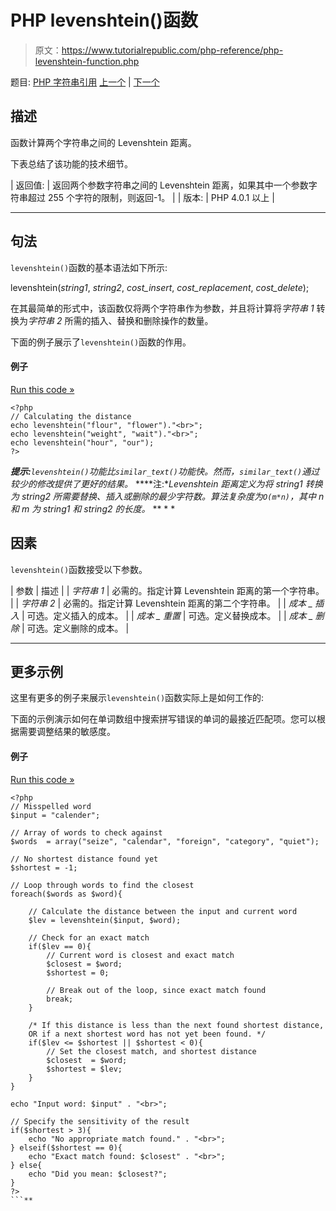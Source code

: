 # PHP levenshtein()函数

> 原文：<https://www.tutorialrepublic.com/php-reference/php-levenshtein-function.php>

题目: [PHP 字符串引用](php-string-functions.php) [上一个](php-lcfirst-function.php) | [下一个](php-localeconv-function.php)

## 描述

函数计算两个字符串之间的 Levenshtein 距离。

下表总结了该功能的技术细节。

| 返回值: | 返回两个参数字符串之间的 Levenshtein 距离，如果其中一个参数字符串超过 255 个字符的限制，则返回-1。 |
| 版本: | PHP 4.0.1 以上 |

* * *

## 句法

`levenshtein()`函数的基本语法如下所示:

levenshtein(*string1*, *string2*, *cost_insert*, *cost_replacement*, *cost_delete*);

在其最简单的形式中，该函数仅将两个字符串作为参数，并且将计算将*字符串 1* 转换为*字符串 2* 所需的插入、替换和删除操作的数量。

下面的例子展示了`levenshtein()`函数的作用。

#### 例子

[Run this code »](../codelab.php?topic=php&file=calculate-levenshtein-distance-between-two-strings "Run this code to view the output")

```
<?php
// Calculating the distance
echo levenshtein("flour", "flower")."<br>";
echo levenshtein("weight", "wait")."<br>";
echo levenshtein("hour", "our");
?>
```

 ***提示:**`levenshtein()`功能比`similar_text()`功能快。然而，`similar_text()`通过较少的修改提供了更好的结果。*  ****注:**Levenshtein 距离定义为将 *string1* 转换为 *string2* 所需要替换、插入或删除的最少字符数。算法复杂度为`O(m*n)`，其中 n 和 m 为 *string1* 和 *string2* 的长度。*  ** * *

## 因素

`levenshtein()`函数接受以下参数。

| 参数 | 描述 |
| *字符串 1* | 必需的。指定计算 Levenshtein 距离的第一个字符串。 |
| *字符串 2* | 必需的。指定计算 Levenshtein 距离的第二个字符串。 |
| *成本 _ 插入* | 可选。定义插入的成本。 |
| *成本 _ 重置* | 可选。定义替换成本。 |
| *成本 _ 删除* | 可选。定义删除的成本。 |

* * *

## 更多示例

这里有更多的例子来展示`levenshtein()`函数实际上是如何工作的:

下面的示例演示如何在单词数组中搜索拼写错误的单词的最接近匹配项。您可以根据需要调整结果的敏感度。

#### 例子

[Run this code »](../codelab.php?topic=php&file=find-closest-match-of-a-misspelled-word "Run this code to view the output")

```
<?php
// Misspelled word
$input = "calender";

// Array of words to check against
$words  = array("seize", "calendar", "foreign", "category", "quiet");

// No shortest distance found yet
$shortest = -1;

// Loop through words to find the closest
foreach($words as $word){

    // Calculate the distance between the input and current word
    $lev = levenshtein($input, $word);

    // Check for an exact match
    if($lev == 0){
        // Current word is closest and exact match
        $closest = $word;
        $shortest = 0;

        // Break out of the loop, since exact match found
        break;
    }

    /* If this distance is less than the next found shortest distance, 
    OR if a next shortest word has not yet been found. */
    if($lev <= $shortest || $shortest < 0){
        // Set the closest match, and shortest distance
        $closest  = $word;
        $shortest = $lev;
    }
}

echo "Input word: $input" . "<br>";

// Specify the sensitivity of the result
if($shortest > 3){
    echo "No appropriate match found." . "<br>";
} elseif($shortest == 0){
    echo "Exact match found: $closest" . "<br>";
} else{
    echo "Did you mean: $closest?";
}
?>
```**